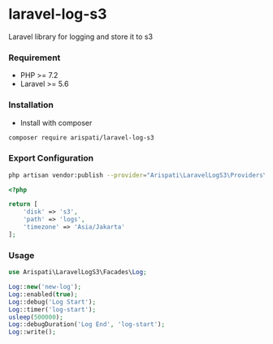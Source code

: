 # laravel-log-s3
Laravel library for logging and store it to s3

### Requirement
- PHP >= 7.2
- Laravel >= 5.6

### Installation
- Install with composer
```bash
composer require arispati/laravel-log-s3
```

### Export Configuration
```bash
php artisan vendor:publish --provider="Arispati\LaravelLogS3\Providers\LaravelLogS3Provider" --tag="config"
```
```php
<?php

return [
    'disk' => 's3',
    'path' => 'logs',
    'timezone' => 'Asia/Jakarta'
];
```

### Usage
```php
use Arispati\LaravelLogS3\Facades\Log;

Log::new('new-log');
Log::enabled(true);
Log::debug('Log Start');
Log::timer('log-start');
usleep(500000);
Log::debugDuration('Log End', 'log-start');
Log::write();
```